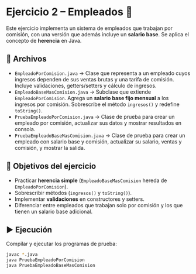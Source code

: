 # Ejercicio 2 – Empleados 💼  

Este ejercicio implementa un sistema de empleados que trabajan por comisión, con una versión que además incluye un **salario base**. Se aplica el concepto de **herencia** en Java.  

## 📂 Archivos
- `EmpleadoPorComision.java` → Clase que representa a un empleado cuyos ingresos dependen de sus ventas brutas y una tarifa de comisión. Incluye validaciones, getters/setters y cálculo de ingresos.  
- `EmpleadoBaseMasComision.java` → Subclase que extiende `EmpleadoPorComision`. Agrega un **salario base fijo mensual** a los ingresos por comisión. Sobrescribe el método `ingresos()` y redefine `toString()`.  
- `PruebaEmpleadoPorComision.java` → Clase de prueba para crear un empleado por comisión, actualizar sus datos y mostrar resultados en consola.  
- `PruebaEmpleadoBaseMasComision.java` → Clase de prueba para crear un empleado con salario base y comisión, actualizar su salario, ventas y comisión, y mostrar la salida.  

## 🎯 Objetivos del ejercicio
- Practicar **herencia simple** (`EmpleadoBaseMasComision` hereda de `EmpleadoPorComision`).  
- Sobrescribir métodos (`ingresos()` y `toString()`).  
- Implementar **validaciones** en constructores y setters.  
- Diferenciar entre empleados que trabajan solo por comisión y los que tienen un salario base adicional.  

## ▶️ Ejecución
Compilar y ejecutar los programas de prueba:  
```bash
javac *.java
java PruebaEmpleadoPorComision
java PruebaEmpleadoBaseMasComision
